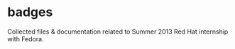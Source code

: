 badges
======

Collected files &amp; documentation related to Summer 2013 Red Hat internship with Fedora.
